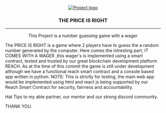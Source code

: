 <p align="center">
  <a href="" rel="noopener">
 <img src="https://docs.reach.sh/assets/logo.png" alt="Project logo"></a>
</p>
<h3 align="center">THE PRICE IS RIGHT</h3>

<div align="center">


</div>

---

<p align="center"> This Project is a number guessing game with a wager 
    <br> 
</p>
<p align="jusified">The PRICE IS RIGHT is a game where 2 players have to guess the a random number generated by the computer. Here comes the intresting part, IT COMES WITH A WAGER ,this wager's is implemented using a smart contract, tested and trusted by our great blockchain development platform REACH.
As at the time of this commit the game is still under development although we have a functional reach smart contract and a console based app written in python. NOTE: This is strictly for testing, the main web app would be implemented using html and react js being supported by our Reach Smart Contract for security, fairness and accountability. <p>

<p align="left">Hat Tips to my able partner, our mentor and our strong discord community.<p>
THANK YOU.
